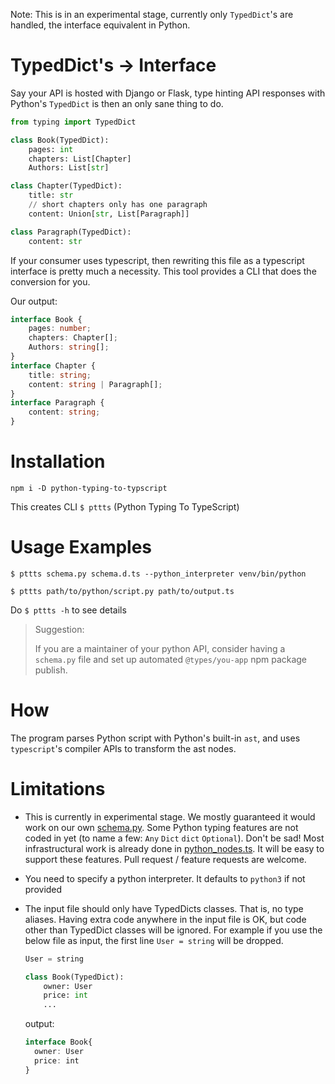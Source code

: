Note: This is in an experimental stage, currently only `TypedDict`'s are handled, the interface equivalent in Python.

# TypedDict's -> Interface

Say your API is hosted with Django or Flask,
 type hinting API responses with Python's `TypedDict` is then an only sane thing to do.
```python
from typing import TypedDict

class Book(TypedDict):
    pages: int
    chapters: List[Chapter]
    Authors: List[str]

class Chapter(TypedDict):
    title: str
    // short chapters only has one paragraph
    content: Union[str, List[Paragraph]]

class Paragraph(TypedDict):
    content: str
```

If your consumer uses typescript, then rewriting this file as a typescript interface is pretty much a necessity.
This tool provides a CLI that does the conversion for you.

Our output:

```typescript
interface Book {
    pages: number;
    chapters: Chapter[];
    Authors: string[];
}
interface Chapter {
    title: string;
    content: string | Paragraph[];
}
interface Paragraph {
    content: string;
}
```

# Installation

`npm i -D python-typing-to-typscript`

This creates CLI `$ pttts` (Python Typing To TypeScript)

# Usage Examples

`$ pttts schema.py schema.d.ts --python_interpreter venv/bin/python`

`$ pttts path/to/python/script.py path/to/output.ts`

Do `$ pttts -h` to see details

> Suggestion:
>
> If you are a maintainer of your python API, consider having a `schema.py` file and set up automated `@types/you-app` npm package publish.

# How

The program parses Python script with Python's built-in `ast`, and uses `typescript`'s compiler APIs to transform the ast nodes. 

# Limitations

- This is currently in experimental stage. We mostly guaranteed it would work on our own [schema.py](tests/fixtures/long_test_original.py).
Some Python typing features are not coded in yet (to name a few: `Any` `Dict` `dict` `Optional`). Don't be sad! 
Most infrastructural work is already done in [python_nodes.ts](./python_nodes.ts). It will be easy to support these features. Pull request / feature requests are welcome.
- You need to specify a python interpreter. It defaults to `python3` if not provided
- The input file should only have TypedDicts classes. That is, no type aliases. 
Having extra code anywhere in the input file is OK, but code other than TypedDict classes will be ignored.
For example if you use the below file as input, the first line `User = string` will be dropped.
    
    ```python
    User = string
    
    class Book(TypedDict):
        owner: User
        price: int
        ...
    ``` 
    output:
 
    ```typescript
    interface Book{
      owner: User
      price: int
  }
    ```